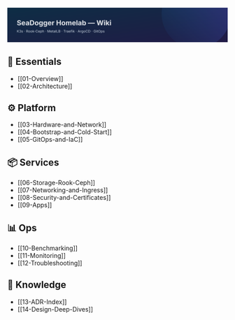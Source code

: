 ![wiki-banner.svg](images/wiki-banner.svg)
## 🧭 Essentials
- [[01-Overview]]
- [[02-Architecture]]

## ⚙️ Platform
- [[03-Hardware-and-Network]]
- [[04-Bootstrap-and-Cold-Start]]
- [[05-GitOps-and-IaC]]

## 📦 Services
- [[06-Storage-Rook-Ceph]]
- [[07-Networking-and-Ingress]]
- [[08-Security-and-Certificates]]
- [[09-Apps]]

## 📊 Ops
- [[10-Benchmarking]]
- [[11-Monitoring]]
- [[12-Troubleshooting]]

## 🧠 Knowledge
- [[13-ADR-Index]]
- [[14-Design-Deep-Dives]]